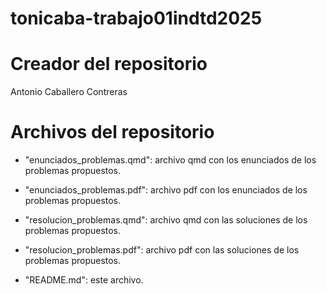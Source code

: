 # tonicaba-trabajo01indtd2025

# Creador del repositorio

Antonio Caballero Contreras

# Archivos del repositorio

- "enunciados_problemas.qmd": archivo qmd con los enunciados de los problemas 
propuestos.

- "enunciados_problemas.pdf": archivo pdf con los enunciados de los problemas 
propuestos.

- "resolucion_problemas.qmd": archivo qmd con las soluciones de los problemas 
propuestos.

- "resolucion_problemas.pdf": archivo pdf con las soluciones de los problemas 
propuestos.

- "README.md": este archivo.